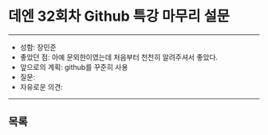 # 데엔 32회차 Github 특강 마무리 설문
---
- 성함: 장민준
- 좋았던 점: 아예 문외한이였는데 처음부터 천천히 알려주셔서 좋았다. 
- 앞으로의 계획: github를 꾸준히 사용
- 질문: 
- 자유로운 의견: 
----
## 목록
